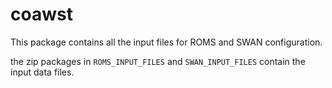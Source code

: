 # coawst

This package contains all the input files for ROMS and SWAN configuration.

the zip packages in `ROMS_INPUT_FILES` and `SWAN_INPUT_FILES` contain the input data files.
